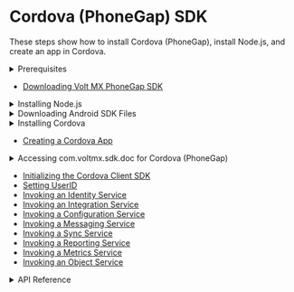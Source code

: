                               


Cordova (PhoneGap) SDK
======================

These steps show how to install Cordova (PhoneGap), install Node.js, and create an app in Cordova.

  
<details close markdown="block"><summary>Prerequisites</summary>
    
*   NodeJS
*   XCode
*   Cordova
</details>
    
*   [Downloading Volt MX PhoneGap SDK](Download_VoltMX_SDK_Files_PhoneGap.md)

<details close markdown="block"><summary>Installing Node.js</summary>
    
Install Node.js from [http://nodejs.org/](http://nodejs.org/)
    
</details>
<details close markdown="block"><summary>Downloading Android SDK Files</summary>
    
Download Android SDK [http://developer.android.com/sdk/index.html](http://developer.android.com/sdk/index.html)
    
</details>
<details close markdown="block"><summary>Installing Cordova</summary>
    
Install Cordova by following the steps from [https://cordova.apache.org/docs/en/3.5.0/guide/cli/index.html#The_Command-Line_Interface](https://cordova.apache.org/docs/en/3.5.0/guide/cli/index.md#The_Command-Line_Interface)
</details>
    
*   [Creating a Cordova App](Creating_Cordova_App.md)

<details close markdown="block"><summary>Accessing com.voltmx.sdk.doc for Cordova (PhoneGap)</summary>
    
To view the Cordova (PhoneGap) Docset in native format, click [Cordova docset.](http://docs.voltmx.com/8_x_PDFs/voltmxfoundry/voltmx_docsets/phonegap/com.voltmx.sdk.doc/index.html)
</details>
    
*   [Initializing the Cordova Client SDK](Initializing_Client_SDK_PhoneGap.md)
*   [Setting UserID](Setting_UserId_PhoneGap.md)
*   [Invoking an Identity Service](Invoking_Identity_Service_PhoneGap.md)
*   [Invoking an Integration Service](Invoking_Integration_Service_PhoneGap.md)
*   [Invoking a Configuration Service](Invoking_Configuration_Service_PhoneGap.md)
*   [Invoking a Messaging Service](Invoking_Messaging_Service_PhoneGap.md)
*   [Invoking a Sync Service](Invoking_Sync_Service_PhoneGap.md)
*   [Invoking a Reporting Service](Invoking_Reporting_Service_PhoneGap.md)
*   [Invoking a Metrics Service](Invoking_Metrics_Service_Object_PhoneGap.md)
*   [Invoking an Object Service](ObjectsAPIReference/Objects_API_Reference.md)


<details close markdown="block"><summary>API Reference</summary>
    
To view API Reference for Cordova, click [Cordova docset.](http://docs.voltmx.com/8_x_PDFs/voltmxfoundry/voltmx_docsets/phonegap/com.voltmx.sdk.doc/index.html)
</details>
